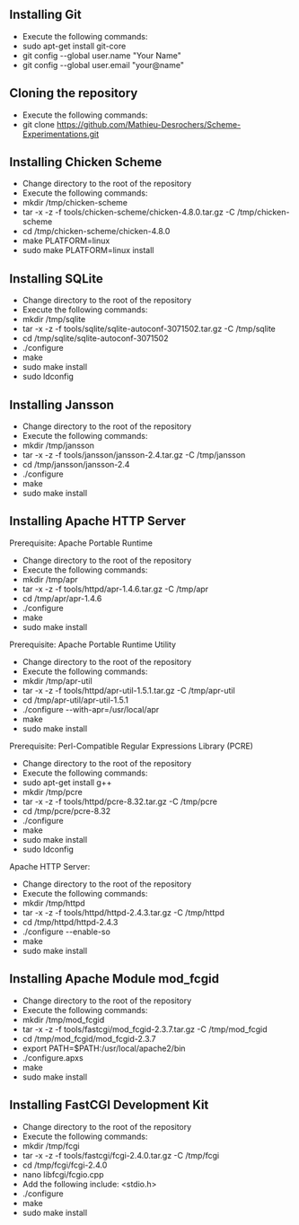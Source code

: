 
Installing Git
--------------

- Execute the following commands:
 - sudo apt-get install git-core
 - git config --global user.name "Your Name"
 - git config --global user.email "your@name"

Cloning the repository
----------------------

- Execute the following commands:
 - git clone https://github.com/Mathieu-Desrochers/Scheme-Experimentations.git

Installing Chicken Scheme
-------------------------

- Change directory to the root of the repository
- Execute the following commands:
 - mkdir /tmp/chicken-scheme
 - tar -x -z -f tools/chicken-scheme/chicken-4.8.0.tar.gz -C /tmp/chicken-scheme
 - cd /tmp/chicken-scheme/chicken-4.8.0
 - make PLATFORM=linux
 - sudo make PLATFORM=linux install

Installing SQLite
-----------------

- Change directory to the root of the repository
- Execute the following commands:
 - mkdir /tmp/sqlite
 - tar -x -z -f tools/sqlite/sqlite-autoconf-3071502.tar.gz -C /tmp/sqlite
 - cd /tmp/sqlite/sqlite-autoconf-3071502
 - ./configure
 - make
 - sudo make install
 - sudo ldconfig

Installing Jansson
------------------

- Change directory to the root of the repository
- Execute the following commands:
 - mkdir /tmp/jansson
 - tar -x -z -f tools/jansson/jansson-2.4.tar.gz -C /tmp/jansson
 - cd /tmp/jansson/jansson-2.4
 - ./configure
 - make
 - sudo make install

Installing Apache HTTP Server
-----------------------------

Prerequisite: Apache Portable Runtime

- Change directory to the root of the repository
- Execute the following commands:
 - mkdir /tmp/apr
 - tar -x -z -f tools/httpd/apr-1.4.6.tar.gz -C /tmp/apr
 - cd /tmp/apr/apr-1.4.6
 - ./configure
 - make
 - sudo make install

Prerequisite: Apache Portable Runtime Utility

- Change directory to the root of the repository
- Execute the following commands:
 - mkdir /tmp/apr-util
 - tar -x -z -f tools/httpd/apr-util-1.5.1.tar.gz -C /tmp/apr-util
 - cd /tmp/apr-util/apr-util-1.5.1
 - ./configure --with-apr=/usr/local/apr
 - make
 - sudo make install

Prerequisite: Perl-Compatible Regular Expressions Library (PCRE)

- Change directory to the root of the repository
- Execute the following commands:
 - sudo apt-get install g++
 - mkdir /tmp/pcre
 - tar -x -z -f tools/httpd/pcre-8.32.tar.gz -C /tmp/pcre
 - cd /tmp/pcre/pcre-8.32
 - ./configure
 - make
 - sudo make install
 - sudo ldconfig

Apache HTTP Server:

- Change directory to the root of the repository
- Execute the following commands:
 - mkdir /tmp/httpd
 - tar -x -z -f tools/httpd/httpd-2.4.3.tar.gz -C /tmp/httpd
 - cd /tmp/httpd/httpd-2.4.3
 - ./configure --enable-so
 - make
 - sudo make install

Installing Apache Module mod_fcgid
----------------------------------

- Change directory to the root of the repository
- Execute the following commands:
 - mkdir /tmp/mod_fcgid
 - tar -x -z -f tools/fastcgi/mod_fcgid-2.3.7.tar.gz -C /tmp/mod_fcgid
 - cd /tmp/mod_fcgid/mod_fcgid-2.3.7
 - export PATH=$PATH:/usr/local/apache2/bin
 - ./configure.apxs
 - make
 - sudo make install

Installing FastCGI Development Kit
----------------------------------

- Change directory to the root of the repository
- Execute the following commands:
 - mkdir /tmp/fcgi
 - tar -x -z -f tools/fastcgi/fcgi-2.4.0.tar.gz -C /tmp/fcgi
 - cd /tmp/fcgi/fcgi-2.4.0
 - nano libfcgi/fcgio.cpp
 - Add the following include: <stdio.h>
 - ./configure
 - make
 - sudo make install
